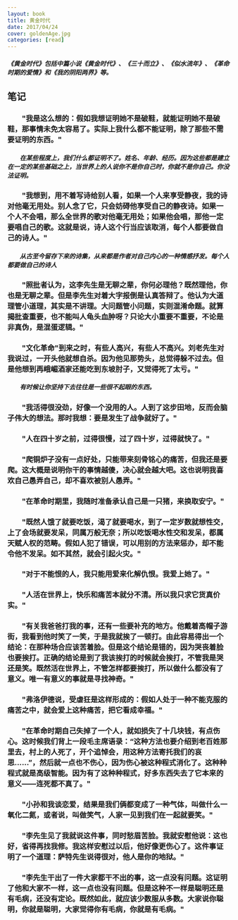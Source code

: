 ```yaml
---
layout: book
title: 黄金时代
date: 2017/04/24
cover: goldenAge.jpg
categories: [read]
---
```


##### 《黄金时代》包括中篇小说《黄金时代》、《三十而立》、《似水流年》、《革命时期的爱情》和《我的阴阳两界》等。

## 笔记

### 　　"我是这么想的：假如我想证明她不是破鞋，就能证明她不是破鞋，那事情未免太容易了。实际上我什么都不能证明，除了那些不需要证明的东西。"
##### 　　在某些程度上，我们什么都证明不了。姓名、年龄、经历。因为这些都是建立在一定的某些基础之上，当世界上的人说你不是你自己时，你就不是你自己。你没法证明。

### 　　"我想到，用不着写诗给别人看，如果一个人来享受静夜，我的诗对他毫无用处。别人念了它，只会妨碍他享受自己的静夜诗。如果一个人不会唱，那么全世界的歌对他毫无用处；如果他会唱，那他一定要唱自己的歌。这就是说，诗人这个行当应该取消，每个人都要做自己的诗人。"
##### 　　从古至今留存下来的诗集，从来都是作者对自己内心的一种情感抒发。每个人都要做自己的诗人

### 　　"照批者认为，这李先生是无聊之辈，你何必理他？既然理他，你也是无聊之辈。但是李先生对着大字报倒是认真答辩了。他认为大道理管小道理，其实是不讲理。大问题管小问题，实则混淆命题。就算揭批查重要，也不能叫人龟头血肿呀？只论大小重要不重要，不论是非真伪，是混蛋逻辑。"

### 　　"文化革命"到来之时，有些人高兴，有些人不高兴。刘老先生对我说过，一开头他就想自杀。因为他见那势头，总觉得躲不过去。但是他想到再峨嵋酒家还能吃到东坡肘子，又觉得死了太亏。"
##### 　　有时候让你坚持下去往往是一些很不起眼的东西。

### 　　"我活得很没劲，好像一个没用的人。人到了这步田地，反而会脑子伟大的想法。那时我想：要是发生了战争就好了。"

### 　　"人在四十岁之前，过得很慢，过了四十岁，过得就快了。"

### 　　"爬铜炉子没有一点好处，只能带来刻骨铭心的痛苦，但我还是要爬。这大概是说明你干的事情越傻，决心就会越大吧。这也说明我喜欢自己愚弄自己，却不喜欢被别人愚弄。"

### 　　"在革命时期里，我随时准备承认自己是一只猪，来换取安宁。"

### 　　"既然人饿了就要吃饭，渴了就要喝水，到了一定岁数就想性交，上了会场就要发呆，同属万般无奈；所以吃饭喝水性交和发呆，都属天赋人权的范畴。假如人犯了错误，可以用别的方法来惩办，却不能令他不发呆。如不其然，就会引起火灾。"

### 　　"对于不能恨的人，我只能用爱来化解仇恨。我爱上她了。"

### 　　"人活在世界上，快乐和痛苦本就分不清。所以我只求它货真价实。"

### 　　"有关我爸爸打我的事，还有一些要补充的地方。他戴着高帽子游街，我看到他时笑了一笑，于是我就挨了一顿打。由此容易得出一个结论：在那种场合应该苦着脸。但是这个结论是错的，因为哭丧着脸也要挨打。正确的结论是到了我该挨打的时候就会挨打，不管我是哭还是笑。既然活在世界上，不管怎样都要挨打，所以做什么都没有了意义。唯一有意义的事就是寻找神奇。"

### 　　"弗洛伊德说，受虐狂是这样形成的：假如人处于一种不能克服的痛苦之中，就会爱上这种痛苦，把它看成幸福。"

### 　　"在革命时期自己失掉了一个人，就如损失了十几块钱，有点伤心。这时候我们背上一段毛主席语录：“这种方法也要介绍到老百姓那里去，村上的人死了，开个追悼会，用这种方法寄托我们的哀思……”，然后就一点也不伤心，因为伤心被这种程式消化了。这种种程式就是高级智能。因为有了这种种程式，好多东西失去了它本来的意义——连死都不真了。"

### 　　"小孙和我谈恋爱，结果是我们俩都变成了一种气体，叫做什么一氧化二氮，或者说，叫做笑气，人家一见到我们在一起就要笑。"

### 　　"李先生见了我就说这件事，同时愁眉苦脸。我就安慰他说：这也好，省得再找我修。我这样安慰过以后，他好像更伤心了。这件事证明了一个道理：萨特先生说得很对，他人是你的地狱。"

### 　　"李先生干出了一件大家都干不出的事，这一点没有问题。这证明了他和大家不一样，这一点也没有问题。但是这种不一样是聪明还是有毛病，还没有定论。既然如此，就应该少数服从多数。大家说你聪明，你就是聪明，大家觉得你有毛病，你就是有毛病。"